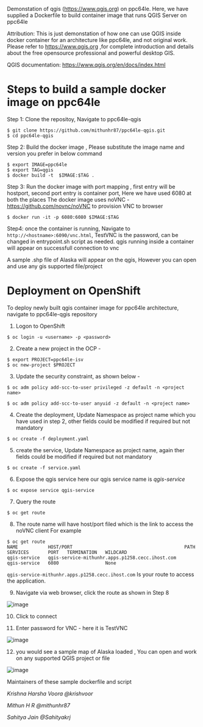 Demonstation of qgis (https://www.qgis.org) on ppc64le. 
Here, we have supplied a Dockerfile to build container image that runs QGIS Server on ppc64le

Attribution: 
This is just demonstation of how one can use QGIS inside docker container for an architecture like ppc64le, and not original work. 
Please refer to https://www.qgis.org ,for complete introduction and details about the free opensource professional and powerful desktop GIS.

QGIS documentation: https://www.qgis.org/en/docs/index.html

# Steps to build a sample docker image on ppc64le 

Step 1: Clone the repositoy, Navigate to ppc64le-qgis

```
$ git clone https://github.com/mithunhr87/ppc64le-qgis.git
$ cd ppc64le-qgis

```

Step 2: Build the docker image , Please substitute the image name and version you prefer in below command

```
$ export IMAGE=ppc64le
$ export TAG=qgis
$ docker build -t  $IMAGE:$TAG .

```

Step 3: Run the docker image with port mapping , first entry will be hostport, second port entry is container port, Here we have used 6080 at both the places
        The docker image uses noVNC - https://github.com/novnc/noVNC to provision VNC to browser

```
$ docker run -it -p 6080:6080 $IMAGE:$TAG

```

Step4: once the container is running, Navigate to ``` http://<hostname>:6090/vnc.html ```, TestVNC is the password, can be changed in entrypoint.sh script as needed. qgis running inside a container will appear on successfull connection to vnc

A sample .shp file of Alaska will appear on the qgis, However you can open and use any gis supported file/project 


#  Deployment on OpenShift

To deploy newly built qgis container image for ppc64le architecture, navigate to ppc64le-qgis repository

1. Logon to OpenShift 

```
$ oc login -u <username> -p <password>

```

2. Create a new project in the OCP -

```
$ export PROJECT=ppc64le-isv
$ oc new-project $PROJECT
```

3. Update the security constraint, as shown below -
```
$ oc adm policy add-scc-to-user privileged -z default -n <project name>

$ oc adm policy add-scc-to-user anyuid -z default -n <project name>
```
4. Create the deployment, Update Namespace as project name which you have used in step 2, other fields could be modified if required but not mandatory
```
$ oc create -f deployment.yaml
```

5. create the service, Update Namespace as project name, again ther fields could be modified if required but not mandatory
```
$ oc create -f service.yaml
```

6. Expose the qgis service here our qgis service name is *qgis-service*
```
$ oc expose service qgis-service
```

7. Query  the route 
```
$ oc get route
```

8. The route name will have host/port filed which is the link to access the noVNC client
For example
```
$ oc get route
NAME           HOST/PORT                                         PATH   SERVICES       PORT   TERMINATION   WILDCARD
qgis-service   qgis-service-mithunhr.apps.p1258.cecc.ihost.com          qgis-service   6080                 None
```
`qgis-service-mithunhr.apps.p1258.cecc.ihost.com` Is your route to access the application.


9. Navigate via web browser, click the route as shown in Step 8

![image](https://user-images.githubusercontent.com/59821167/121920113-55c7be00-cd55-11eb-962c-20cb752dc70f.png)


10. Click to connect


11. Enter password for VNC - here it is TestVNC

![image](https://user-images.githubusercontent.com/59821167/121920290-87408980-cd55-11eb-8140-5faaca25073b.png)


12. you would  see a sample map of Alaska loaded , You can open and work on any supported QGIS project or file 

![image](https://user-images.githubusercontent.com/59821167/121920417-a5a68500-cd55-11eb-8dc1-b73f95b2ce31.png)


Maintainers of these sample dockerfile and script

_Krishna Harsha Voora @krishvoor_

_Mithun H R @mithunhr87_

_Sahitya Jain @Sahityakrj_
